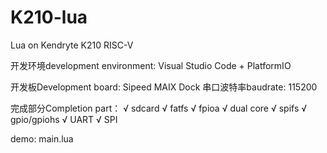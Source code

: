 # K210-lua
Lua on Kendryte K210 RISC-V

开发环境development environment:
Visual Studio Code + PlatformIO

开发板Development board:
Sipeed MAIX Dock
串口波特率baudrate: 115200

完成部分Completion part：
√ sdcard
√ fatfs
√ fpioa
√ dual core
√ spifs
√ gpio/gpiohs
√ UART
√ SPI

demo:
 main.lua